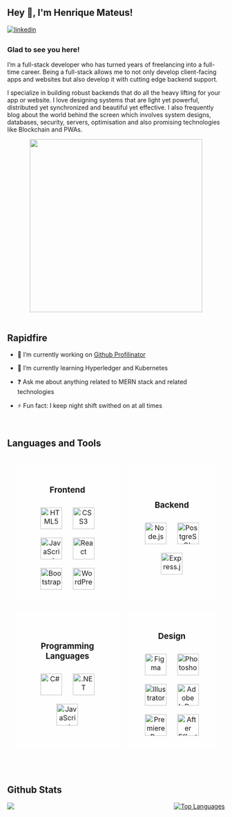 ## Hey 👋, I'm Henrique Mateus!  
  

<a href="https://linkedin.com/in/henmateus" target="_blank">
<img src=https://img.shields.io/badge/linkedin-%231E77B5.svg?&style=for-the-badge&logo=linkedin&logoColor=white alt=linkedin style="margin-bottom: 5px;" />
</a>  
  



### Glad to see you here!  
I’m a full-stack developer who has turned years of freelancing into a full-time career. Being a full-stack allows me to not only develop client-facing apps and websites but also develop it with cutting edge backend support.

I specialize in building robust backends that do all the heavy lifting for your app or website. I love designing systems that are light yet powerful, distributed yet synchronized and beautiful yet effective. I also frequently blog about the world behind the screen which involves system designs, databases, security, servers, optimisation and also promising technologies like Blockchain and PWAs.  
  

<div align="center">
<img src="https://www.freecodecamp.org/news/content/images/2022/11/hire-full-stack-developers1546507474317-1.gif" align="center" height="400" width="" />
</div>  
  

<br/>  


## Rapidfire  
- 🔭 I’m currently working on [Github Profilinator](https://github.com/rishavanand/github-profilinator)  
  

- 🌱 I’m currently learning Hyperledger and Kubernetes  
  

- ❓ Ask me about anything related to MERN stack and related technologies  
  

- ⚡ Fun fact: I keep night shift swithed on at all times   
  

<br/>  


## Languages and Tools  


<table style="width: 100%; border-collapse: separate; border-spacing: 20px;">
  <tr>
    <td style="background-color: rgba(255, 255, 255, 0.5); border-radius: 10px; padding: 20px;">
      <h3 align="center">Frontend</h3>
      <div align="center">
        <a href="https://en.wikipedia.org/wiki/HTML5" target="_blank"><img style="margin: 10px" src="https://profilinator.rishav.dev/skills-assets/html5-original-wordmark.svg" alt="HTML5" height="50" /></a>
        <a href="https://www.w3schools.com/css/" target="_blank"><img style="margin: 10px" src="https://profilinator.rishav.dev/skills-assets/css3-original-wordmark.svg" alt="CSS3" height="50" /></a>
        <a href="https://www.javascript.com/" target="_blank"><img style="margin: 10px" src="https://profilinator.rishav.dev/skills-assets/javascript-original.svg" alt="JavaScript" height="50" /></a>
        <a href="https://reactjs.org/" target="_blank"><img style="margin: 10px" src="https://profilinator.rishav.dev/skills-assets/react-original-wordmark.svg" alt="React" height="50" /></a>
        <a href="https://getbootstrap.com/docs/3.4/javascript/" target="_blank"><img style="margin: 10px" src="https://profilinator.rishav.dev/skills-assets/bootstrap-plain.svg" alt="Bootstrap" height="50" /></a>
        <a href="https://wordpress.com/" target="_blank"><img style="margin: 10px" src="https://profilinator.rishav.dev/skills-assets/wordpress.png" alt="WordPress" height="50" /></a>
      </div>
    </td>
    <td style="background-color: rgba(255, 255, 255, 0.5); border-radius: 10px; padding: 20px;">
      <h3 align="center">Backend</h3>
      <div align="center">
        <a href="https://nodejs.org/" target="_blank"><img style="margin: 10px" src="https://profilinator.rishav.dev/skills-assets/nodejs-original-wordmark.svg" alt="Node.js" height="50" /></a>
        <a href="https://www.postgresql.org/" target="_blank"><img style="margin: 10px" src="https://profilinator.rishav.dev/skills-assets/postgresql-original-wordmark.svg" alt="PostgreSQL" height="50" /></a>
        <a href="https://expressjs.com/" target="_blank"><img style="margin: 10px" src="https://profilinator.rishav.dev/skills-assets/express-original-wordmark.svg" alt="Express.js" height="50" /></a>
      </div>
    </td>
  </tr>
  <tr>
    <td style="background-color: rgba(255, 255, 255, 0.5); border-radius: 10px; padding: 20px;">
      <h3 align="center">Programming Languages</h3>
      <div align="center">
        <a href="https://docs.microsoft.com/en-us/dotnet/csharp/" target="_blank"><img style="margin: 10px" src="https://profilinator.rishav.dev/skills-assets/csharp-original.svg" alt="C#" height="50" /></a>
        <a href="https://dotnet.microsoft.com/download/dotnet-framework" target="_blank"><img style="margin: 10px" src="https://profilinator.rishav.dev/skills-assets/dot-net-original-wordmark.svg" alt=".NET" height="50" /></a>
        <a href="https://www.javascript.com/" target="_blank"><img style="margin: 10px" src="https://profilinator.rishav.dev/skills-assets/javascript-original.svg" alt="JavaScript" height="50" /></a>
      </div>
    </td>
    <td style="background-color: rgba(255, 255, 255, 0.5); border-radius: 10px; padding: 20px;">
      <h3 align="center">Design</h3>
      <div align="center">
        <a href="https://www.figma.com/" target="_blank"><img style="margin: 10px" src="https://profilinator.rishav.dev/skills-assets/figma-icon.svg" alt="Figma" height="50" /></a>
        <a href="https://www.adobe.com/in/products/photoshop.html" target="_blank"><img style="margin: 10px" src="https://profilinator.rishav.dev/skills-assets/photoshop-plain.svg" alt="Photoshop" height="50" /></a>
        <a href="https://www.adobe.com/in/products/illustrator.html" target="_blank"><img style="margin: 10px" src="https://profilinator.rishav.dev/skills-assets/adobe_illustrator-icon.svg" alt="Illustrator" height="50" /></a>
        <a href="https://www.adobe.com/in/products/indesign.html" target="_blank"><img style="margin: 10px" src="https://profilinator.rishav.dev/skills-assets/adobeindesign.svg" alt="Adobe InDesign" height="50" /></a>
        <a href="https://www.adobe.com/in/products/premiere.html" target="_blank"><img style="margin: 10px" src="https://profilinator.rishav.dev/skills-assets/adobepremierepro.png" alt="Premiere Pro" height="50" /></a>
        <a href="https://www.adobe.com/in/products/aftereffects.html" target="_blank"><img style="margin: 10px" src="https://profilinator.rishav.dev/skills-assets/aftereffects.png" alt="After Effects" height="50" /></a>
      </div>
    </td>
  </tr>
</table>

<br/>  

## Github Stats  
<div style="display: flex; justify-content: space-between;">
    <a href="http://www.github.com/hen-mateus">
        <img src="https://github-readme-streak-stats.herokuapp.com/?user=hen-mateus&stroke=ffffff&background=000000&ring=22c55e&fire=22c55e&currStreakNum=ffffff&currStreakLabel=22c55e&sideNums=ffffff&sideLabels=ffffff&dates=ffffff&hide_border=true" />
    </a>
    <a href="https://github.com/hen-mateus">
        <img src="https://github-readme-stats.vercel.app/api/top-langs/?username=hen-mateus&langs_count=10&title_color=22c55e&text_color=ffffff&icon_color=84cc16&bg_color=000000&hide_border=true&locale=en&custom_title=Top%20%Languages" alt="Top Languages" />
    </a>
</div>

